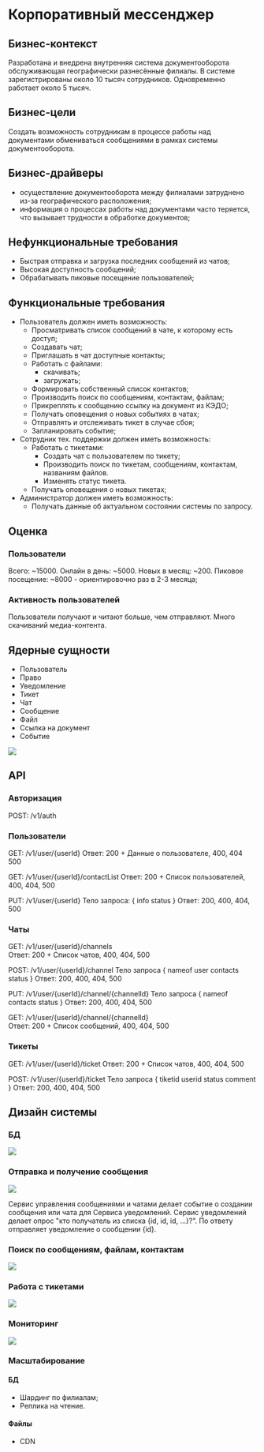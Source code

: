 # Корпоративный мессенджер

## Бизнес-контекст

Разработана и внедрена внутренняя система документооборота обслуживающая географически разнесённые филиалы. В системе зарегистрированы около 10 тысяч сотрудников. Одновременно работает около 5 тысяч. 
## Бизнес-цели

Создать возможность сотрудникам в процессе работы над документами обмениваться сообщениями в рамках системы документооборота.
## Бизнес-драйверы

- осуществление документооборота между филиалами затруднено из-за географического расположения;
- информация о процессах работы над документами часто теряется, что вызывает трудности в обработке документов;
## Нефункциональные требования

- Быстрая отправка и загрузка последних сообщений из чатов;
- Высокая доступность сообщений;
- Обрабатывать пиковые посещение пользователей;
## Функциональные требования

- Пользователь должен иметь возможность:
	- Просматривать список сообщений в чате, к которому есть доступ;
	- Создавать чат;
	- Приглашать в чат доступные контакты;
	- Работать с файлами:
		- скачивать;
		- загружать;
	- Формировать собственный список контактов;
	- Производить поиск по сообщениям, контактам, файлам;
	- Прикреплять к сообщению ссылку на документ из КЭДО;
	- Получать оповещения о новых событиях в чатах;
	- Отправлять и отслеживать тикет в случае сбоя;
	- Запланировать событие;
- Сотрудник тех. поддержки должен иметь возможность:
	- Работать с тикетами:
		- Создать чат с пользователем по тикету;
		- Производить поиск по тикетам, сообщениям, контактам, названиям файлов.
		- Изменять статус тикета.
	- Получать оповещения о новых тикетах;
- Администратор должен иметь возможность:
	- Получать данные об актуальном состоянии системы по запросу.
## Оценка
### Пользователи
Всего: ~15000.
Онлайн в день: ~5000.
Новых в месяц: ~200.
Пиковое посещение: ~8000 - ориентировочно раз в 2-3 месяца;
### Активность пользователей
Пользователи получают и читают больше, чем отправляют.
Много скачиваний медиа-контента.
## Ядерные сущности

- Пользователь
- Право
- Уведомление
- Тикет
- Чат
- Сообщение
- Файл
- Ссылка на документ
- Событие

![](./images/Pasted%20image%2020241013094459.png)

## API

### Авторизация

POST: /v1/auth
### Пользователи

GET: /v1/user/{userId} 
Ответ: 200 + Данные о пользователе, 400, 404 500

GET: /v1/user/{userId}/contactList 
Ответ: 200 + Список пользователей, 400, 404, 500

PUT: /v1/user/{userId} 
Тело запроса:
{
	info
	status
}
Ответ: 200, 400, 404, 500
### Чаты

GET: /v1/user/{userId}/channels\
Ответ: 200 + Список чатов, 400, 404, 500

POST: /v1/user/{userId}/channel
Тело запроса
{
	nameof
	user
	contacts
	status
}
Ответ: 200, 400, 404, 500

PUT: /v1/user/{userId}/channel/{channelId}
Тело запроса
{
	nameof
	contacts
	status
}
Ответ: 200, 400, 404, 500

GET: /v1/user/{userId}/channel/{channelId}\
Ответ: 200 + Список сообщений, 400, 404, 500
### Тикеты

GET: /v1/user/{userId}/ticket
Ответ: 200 + Список чатов, 400, 404, 500

POST: /v1/user/{userId}/ticket
Тело запроса
{
	tiketid
	userid
	status
	comment
}
Ответ: 200, 400, 404, 500

## Дизайн системы

### БД


![](./images/Pasted%20image%2020241021095800.png)
### Отправка и получение сообщения

![](./images/Pasted%20image%2020241015210535.png)

Сервис управления сообщениями и чатами делает событие о создании сообщения или чата для Сервиса уведомлений. Сервис уведомлений делает опрос "кто получатель из списка {id, id, id, ...}?". По ответу отправляет уведомление о сообщении {id}.

### Поиск по сообщениям, файлам, контактам

![](./images/Pasted%20image%2020241015210550.png)
### Работа с тикетами

![](./images/Pasted%20image%2020241015210559.png)

### Мониторинг

![](./images/Pasted%20image%2020241015212025.png)

### Масштабирование

#### БД
- Шардинг по филиалам;
- Реплика на чтение.
#### Файлы
- CDN
